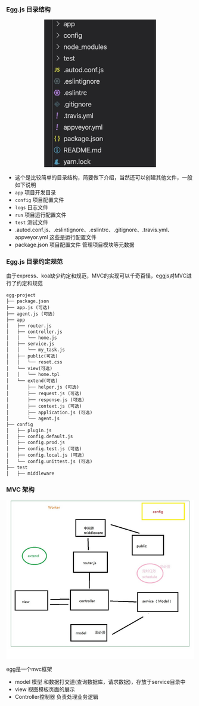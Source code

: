 ### Egg.js 目录结构

<div align="center">
    <img width="300" src="../screenshot/2.jpg">
</div>

- 这个是比较简单的目录结构，简要做下介绍，当然还可以创建其他文件，一般如下说明
- `app` 项目开发目录
- `config` 项目配置文件
- `logs` 日志文件
- `run` 项目运行配置文件
- `test` 测试文件
- .autod.conf.js、.eslintignore、.eslintrc、.gitignore、.travis.yml、appveyor.yml 这些是运行配置文件
- package.json 项目配置文件 管理项目模块等元数据

### Egg.js 目录约定规范

由于express、koa缺少约定和规范，MVC的实现可以千奇百怪，eggjs对MVC进行了约定和规范

```tree
egg-project
├── package.json
├── app.js (可选)
├── agent.js (可选)
├── app
│   ├── router.js
│   ├── controller.js
│   │   └── home.js
│   ├── service.js
│   │   └── my_task.js
│   ├── public(可选)
│   │   └── reset.css
│   └── view(可选)
│   │   └── home.tpl
│   └── extend(可选)
│       ├── helper.js (可选)
│       ├── request.js (可选)
│       ├── response.js (可选)
│       ├── context.js (可选)
│       ├── application.js (可选)
│       └── agent.js
├── config
│   ├── plugin.js
│   ├── config.default.js
│   ├── config.prod.js
│   ├── config.test.js (可选)
│   ├── config.local.js (可选)
│   └── config.unittest.js (可选)
├── test
│   ├── middleware
```

### MVC 架构

<div align="center">
    <img width="600" src="../screenshot/3.jpg">
</div>

egg是一个mvc框架

- model 模型 和数据打交道(查询数据库，请求数据)，存放于service目录中
- view 视图模板页面的展示
- Controller控制器 负责处理业务逻辑